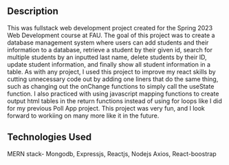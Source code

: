 ## Description
This was fullstack web development project created for the Spring 2023 Web Development course at FAU. The goal of this project was to create a database
management system where users can add students and their information to a database, retrieve a student by their given id, search for multiple students by 
an inputted last name, delete students by their ID, update student information, and finally show all student information in a table. As with any project,
I used this project to improve my react skills by cutting unnecessary code out by adding one liners that do the same thing, such as changing out the 
onChange functions to simply call the useState function. I also practiced with using javascript mapping functions to create output html tables in
the return functions instead of using for loops like I did for my previous Poll App project. This project was very fun, and I look forward to workiing
on many more like it in the future.

## Technologies Used
MERN stack- Mongodb, Expressjs, Reactjs, Nodejs
Axios, React-boostrap
